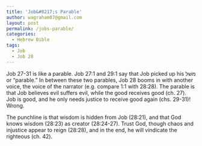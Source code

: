 ```yaml
---
title: 'Job&#8217;s Parable'
author: wagraham87@gmail.com
layout: post
permalink: /jobs-parable/
categories:
  - Hebrew Bible
tags:
  - Job
  - Job 28
---
```

Job 27-31 is like a parable. Job 27:1 and 29:1 say that Job picked up his משׁל or &#8220;parable.&#8221; In between these two parables, Job 28 booms in with another voice, the voice of the narrator (e.g. compare 1:1 with 28:28). The parable is that Job believes evil suffers evil, while the good receives good (ch. 27). Job is good, and he only needs justice to receive good again (chs. 29-31)! Wrong.

The punchline is that wisdom is hidden from Job (28:21), and that God knows wisdom (28:23) as creator (28:24-27). Trust God, though chaos and injustice appear to reign (28:28), and in the end, he will vindicate the righteous (ch. 42).